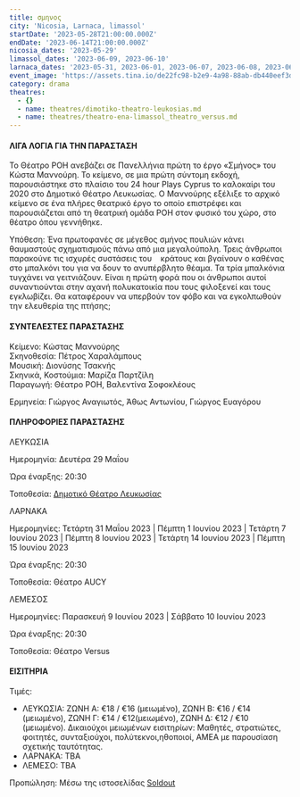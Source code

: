 ```yaml
---
title: σμηνος
city: 'Nicosia, Larnaca, limassol'
startDate: '2023-05-28T21:00:00.000Z'
endDate: '2023-06-14T21:00:00.000Z'
nicosia_dates: '2023-05-29'
limassol_dates: '2023-06-09, 2023-06-10'
larnaca_dates: '2023-05-31, 2023-06-01, 2023-06-07, 2023-06-08, 2023-06-14, 2023-06-15'
event_image: 'https://assets.tina.io/de22fc98-b2e9-4a98-88ab-db440eef3dc1/Sminos.jpg'
category: drama
theatres:
  - {}
  - name: theatres/dimotiko-theatro-leukosias.md
  - name: theatres/theatro-ena-limassol_theatro_versus.md
---
```


#### ΛΙΓΑ ΛΟΓΙΑ ΓΙΑ ΤΗΝ ΠΑΡΑΣΤΑΣΗ

Το Θέατρο ΡΟΗ ανεβάζει σε Πανελλήνια πρώτη το έργο «Σμήνος» του Κώστα Μαννούρη. Το κείμενο, σε μια πρώτη σύντομη εκδοχή, παρουσιάστηκε στο πλαίσιο του 24 hour Plays Cyprus το  καλοκαίρι του 2020 στο Δημοτικό Θέατρο Λευκωσίας. Ο Μαννούρης εξέλιξε το αρχικό κείμενο σε ένα πλήρες θεατρικό έργο το οποίο επιστρέφει και παρουσιάζεται από τη θεατρική ομάδα ΡΟΗ στον φυσικό του χώρο, στο θέατρο όπου γεννήθηκε.

Υπόθεση: Ένα πρωτοφανές σε μέγεθος σμήνος πουλιών κάνει θαυμαστούς σχηματισμούς πάνω από μια μεγαλούπολη. Τρεις άνθρωποι παρακούνε τις ισχυρές συστάσεις του     κράτους και βγαίνουν ο καθένας στο μπαλκόνι του για να δουν το ανυπέρβλητο θέαμα. Τα τρία μπαλκόνια τυγχάνει να γειτνιάζουν. Είναι η πρώτη
φορά που οι άνθρωποι αυτοί συναντιούνται στην αχανή πολυκατοικία που τους φιλοξενεί και τους εγκλωβίζει. Θα καταφέρουν να υπερβούν τον φόβο και να εγκολπωθούν την ελευθερία της πτήσης;

#### ΣΥΝΤΕΛΕΣΤΕΣ ΠΑΡΑΣΤΑΣΗΣ

Κείμενο: Κώστας Μαννούρης\
Σκηνοθεσία: Πέτρος Χαραλάμπους\
Μουσική: Διονύσης Τσακνής\
Σκηνικά, Κοστούμια: Μαρίζα Παρτζίλη\
Παραγωγή: Θέατρο ΡΟΗ, Βαλεντίνα Σοφοκλέους

Ερμηνεία: Γιώργος Αναγιωτός, Άθως Αντωνίου, Γιώργος Ευαγόρου

#### ΠΛΗΡΟΦΟΡΙΕΣ ΠΑΡΑΣΤΑΣΗΣ

ΛΕΥΚΩΣΙΑ

Ημερομηνία: Δευτέρα 29 Μαΐου

Ώρα έναρξης: 20:30

Τοποθεσία: [Δημοτικό Θέατρο Λευκωσίας](?#map)

ΛΑΡΝΑΚΑ

Ημερομηνίες: Τετάρτη 31 Μαΐου 2023 | Πέμπτη 1 Ιουνίου 2023 | Τετάρτη 7 Ιουνίου 2023 | Πέμπτη 8 Ιουνίου 2023 | Τετάρτη 14 Ιουνίου 2023 | Πέμπτη 15 Ιουνίου 2023 

Ώρα έναρξης: 20:30

Τοποθεσία: Θέατρο AUCY 

ΛΕΜΕΣΟΣ

Ημερομηνίες: Παρασκευή 9 Ιουνίου 2023 | Σάββατο 10 Ιουνίου 2023 

Ώρα έναρξης: 20:30

Τοποθεσία: Θέατρο Versus

#### ΕΙΣΙΤΗΡΙΑ

Τιμές:

* ΛΕΥΚΩΣΙΑ: ΖΩΝΗ A: €18 / €16 (μειωμένο), ΖΩΝΗ B: €16 / €14 (μειωμένο), ΖΩΝΗ Γ: €14 / €12(μειωμένο), ΖΩΝΗ Δ: €12 / €10 (μειωμένο). Δικαιούχοι μειωμένων εισιτηρίων: Μαθητές, στρατιώτες, φοιτητές, συνταξιούχοι, πολύτεκνοι,ηθοποιοί, AMEA με παρουσίαση σχετικής ταυτότητας.
* ΛΑΡΝΑΚΑ: ΤΒΑ 
* ΛΕΜΕΣΟ: TBA

Προπώληση: Μέσω της ιστοσελίδας [Soldout](https://www.soldoutticketbox.com/sminos-nif-may-2023/?lang=el)























